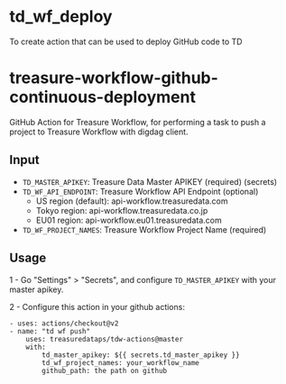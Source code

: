# td_wf_deploy
To create action that can be used to deploy GitHub code to TD

# treasure-workflow-github-continuous-deployment

GitHub Action for Treasure Workflow, for performing a task to push a project to Treasure Workflow with digdag client.

## Input 

- `TD_MASTER_APIKEY`: Treasure Data Master APIKEY (required) (secrets)
- `TD_WF_API_ENDPOINT`: Treasure Workflow API Endpoint (optional)
    - US region (default): api-workflow.treasuredata.com
    - Tokyo region: api-workflow.treasuredata.co.jp
    - EU01 region: api-workflow.eu01.treasuredata.com
- `TD_WF_PROJECT_NAMES`: Treasure Workflow Project Name (required)

## Usage

1 - Go "Settings" > "Secrets", and configure `TD_MASTER_APIKEY` with your master apikey.

2 - Configure this action in your github actions:

```
- uses: actions/checkout@v2
- name: "td wf push"
    uses: treasuredataps/tdw-actions@master
    with:
        td_master_apikey: ${{ secrets.td_master_apikey }}
        td_wf_project_names: your_workflow_name 
        github_path: the path on github
```

